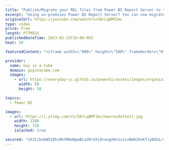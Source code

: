 ```yaml
---
title: "Publish/Migrate your RDL files from Power BI Report Server to the service"
excerpt: "Using on-premises Power BI Report Server? You can now migrate your paginated RDL reports to the Power BI service from within the portal. Patrick shows you how!  Plan to migrate .rdl reports to Power BI https://learn.microsoft.com/power-bi/guidance/migrate-ssrs-reports-to-power-bi  Blog Announcement:"
originalUrl: https://youtube.com/watch?v=58rLq8MF2mc
type: video
price: Free
length: PT7M52S
publishedDateTime: 2023-02-15T16:00:06Z
heat: 50

featuredContent: "<iframe width=\"800\" height=\"500\" frameborder=\"0\" src=\"https://www.youtube.com/embed/58rLq8MF2mc\" allow=\"accelerometer; autoplay; encrypted-media; gyroscope; picture-in-picture\" allowfullscreen></iframe>"

provider:
  name: Guy in a Cube
  domain: guyinacube.com
  images:
    - url: https://everyday-cc.github.io/powerbi/assets/images/organizations/guyinacube.com-50x50.jpg
      width: 50
      height: 50

topics:
  - Power BI

images:
  - url: https://i.ytimg.com/vi/58rLq8MF2mc/maxresdefault.jpg
    width: 1280
    height: 720
    isCached: true

secured: "nX1CibubWSIQhcWkYRWuNpwBLa2RrUXj8roogX6n1uiLuBm03XoKfJy0GUi/r2f0oi+qfWz2fWBislZuT/2sVpUoRwAtyI6xKq1Yltt2NtTYraCL32ZTTy7o7aIP6R59xICGWjfkOg5LduV69FjW8BVv4oKFisDqRmjggted9QiXJ4eePic8+t3DpekCEGwQQjKwa4DJN1h5Uh/7AdVB7boKgtJJfZGEFCU3nA1j4iizxRKdxs8xlv1NREbm0LIpgbezqII5AEzAx0g6Ni4z4Oj1x4PmOhqpP8W2iAoWOov8EkqSTVXTSDY4f4NCoPx4XQaQR/CivptU5qwvzhByOqTzU/t+dciKcTuULnxPZ0FsBBID2DLGPypDOeJi6p/33U3tyEgjG9gOlp6LOPQQc1o9lzo5PokRwZ7MmqwvRXE=;ML9gxBk7SpE+y/tMmY2lpA=="
---
```


